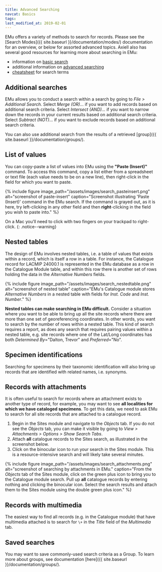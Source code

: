 ```yaml
---
title: Advanced Searching
navcat: Basics
tags:
last_modified_at: 2019-02-01
---
```

EMu offers a variety of methods to search for records. Please see the [Search Modes]({{ site.baseurl }}/documentation/modes/) documentation for an overview, or below for assorted advanced topics. Axiell also has several good resources for learning more about searching in EMu:
- information on [basic search](http://help.emu.axiell.com/latest/en/Topics/Common/How%20to%20search.htm)
- additional information on [advanced searching](http://help.emu.axiell.com/latest/en/Topics/Common/Search%20-%20section.htm)
- [cheatsheet](http://help.emu.axiell.com/latest/en/Resources/Downloads/Unicode/EMu_Unicode_Cheatsheet_IE_20170602.pdf) for search terms

## Additional searches

EMu allows you to conduct a search within a search by going to *File > Additional Search.* Select *Merge (OR)...* if you want to add records based on additional search criteria. Select *Intersect (AND)...* if you want to narrow down the records in your current results based on additional search criteria. Select *Subtract (NOT)...* if you want to exclude records based on additional search criteria.

You can also use additional search from the results of a retrieved [group]({{ site.baseurl }}/documentation/groups/).

## List of values

You can copy-paste a list of values into EMu using the **"Paste (Insert)"** command. To access this command, copy a list either from a spreadsheet or text file (each value needs to be on a new line), then right-click in the field for which you want to paste.

{% include figure image_path="/assets/images/search_pasteinsert.png" alt="screenshot of paste-insert" caption="Screenshot illustrating 'Paste (Insert)' command in the EMu search. If the command is grayed out, as it is here, try left-clicking in any other field and then **right**-clicking in the field you wish to paste into." %}

On a Mac you’ll need to click with two fingers on your trackpad to right-click.
{: .notice--warning}

## Nested tables

The design of EMu involves nested tables, i.e. a table of values that exists within a record, which is itself a row in a table. For instance, the Catalogue record for LACMIP 24000.1 is represented in the EMu database as a row in the Catalogue Module table, and within this row there is another set of rows holding the data in the *Alternative Numbers* fields.

{% include figure image_path="/assets/images/search_nestedtable.png" alt="screenshot of nested table" caption="EMu's Catalogue module stores *Alternative Numbers* in a nested table with fields for *Inst. Code* and *Inst. Number*." %}

**Nested tables can make searching in EMu  difficult.** Consider a situation where you want to be able to bring up all the site records where there are more than one set of georeferencing coordinates. In other words, you want to search by the number of rows within a nested table. This kind of search requires a report, as does any search that requires pairing values within a nested table, e.g. site records where one of the Lat/Long coordinates has both *Determined By*="Dalton, Trevor" and *Preferred*="No".

## Specimen identifications

Searching for specimens by their taxonomic identification will also bring up records that are identified with related names, i.e. synonyms.

## Records with attachments

It is often useful to search for records where an attachment exists to another type of record, for example, you may want to see **all localities for which we have cataloged specimens**. To get this data, we need to ask EMu to search for all site records that are attached to a catalogue record.

1. Begin in the Sites module and navigate to the *Objects* tab. If you do not see the *Objects* tab, you can make it visible by going to *View > Attachments > Options > Show Search Tabs*.
1. Attach **all** catalogue records to the Sites search, as illustrated in the screenshot below.
1. Click on the binocular icon to run your search in the Sites module. This is a resource-intensive search and will likely take several minutes.

{% include figure image_path="/assets/images/search_attachments.png" alt="screenshot of searching by attachments in EMu." caption="From the *Objects* tab of the Sites module, click on the green plus icon to bring you to the Catalogue module search. Pull up **all** catalogue records by entering nothing and clicking the binocular icon. Select the search results and attach them to the Sites module using the double green plus icon." %}

## Records with multimedia

The easiest way to find all records (e.g. in the Catalogue module) that have multimedia attached is to search for `\+` in the *Title* field of the *Multimedia* tab.

## Saved searches

You may want to save commonly-used search criteria as a Group. To learn more about groups, see documentation [here]({{ site.baseurl }}/documentation/groups/).

